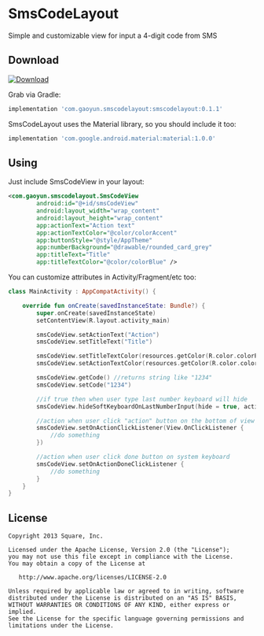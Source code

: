 # SmsCodeLayout
Simple and customizable view for input a 4-digit code from SMS

Download
--------
[ ![Download](https://api.bintray.com/packages/gaoyundexinmen/SmsCodeLayout/SmsCodeLayout/images/download.svg?version=0.1.1) ](https://bintray.com/gaoyundexinmen/SmsCodeLayout/SmsCodeLayout/0.1.1/link)

Grab via Gradle:
```groovy
implementation 'com.gaoyun.smscodelayout:smscodelayout:0.1.1'
```

SmsCodeLayout uses the Material library, so you should include it too:
```groovy
implementation 'com.google.android.material:material:1.0.0'
```

Using
--------
Just include SmsCodeView in your layout:
```xml
<com.gaoyun.smscodelayout.SmsCodeView
        android:id="@+id/smsCodeView"
        android:layout_width="wrap_content"
        android:layout_height="wrap_content"
        app:actionText="Action text"
        app:actionTextColor="@color/colorAccent"
        app:buttonStyle="@style/AppTheme"
        app:numberBackground="@drawable/rounded_card_grey"
        app:titleText="Title"
        app:titleTextColor="@color/colorBlue" />
```
You can customize attributes in Activity/Fragment/etc too:
```kotlin
class MainActivity : AppCompatActivity() {

    override fun onCreate(savedInstanceState: Bundle?) {
        super.onCreate(savedInstanceState)
        setContentView(R.layout.activity_main)

        smsCodeView.setActionText("Action")
        smsCodeView.setTitleText("Title")

        smsCodeView.setTitleTextColor(resources.getColor(R.color.colorPrimary))
        smsCodeView.setActionTextColor(resources.getColor(R.color.colorAccent))

        smsCodeView.getCode() //returns string like "1234"
        smsCodeView.setCode("1234")

        //if true then when user type last number keyboard will hide
        smsCodeView.hideSoftKeyboardOnLastNumberInput(hide = true, activity = this)

        //action when user click "action" button on the bottom of view
        smsCodeView.setOnActionClickListener(View.OnClickListener {
            //do something
        })

        //action when user click done button on system keyboard
        smsCodeView.setOnActionDoneClickListener {
            //do something
        }
    }
}
```

License
--------

    Copyright 2013 Square, Inc.

    Licensed under the Apache License, Version 2.0 (the "License");
    you may not use this file except in compliance with the License.
    You may obtain a copy of the License at

       http://www.apache.org/licenses/LICENSE-2.0

    Unless required by applicable law or agreed to in writing, software
    distributed under the License is distributed on an "AS IS" BASIS,
    WITHOUT WARRANTIES OR CONDITIONS OF ANY KIND, either express or implied.
    See the License for the specific language governing permissions and
    limitations under the License.
